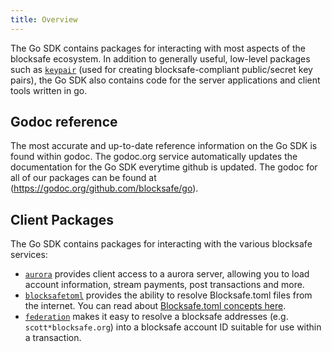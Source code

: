 ```yaml
---
title: Overview
---
```


The Go SDK contains packages for interacting with most aspects of the blocksafe ecosystem.  In addition to generally useful, low-level packages such as [`keypair`](https://godoc.org/github.com/blocksafe/go/keypair) (used for creating blocksafe-compliant public/secret key pairs), the Go SDK also contains code for the server applications and client tools written in go.

## Godoc reference

The most accurate and up-to-date reference information on the Go SDK is found within godoc.  The godoc.org service automatically updates the documentation for the Go SDK everytime github is updated.  The godoc for all of our packages can be found at (https://godoc.org/github.com/blocksafe/go).

## Client Packages

The Go SDK contains packages for interacting with the various blocksafe services:

- [`aurora`](https://godoc.org/github.com/blocksafe/go/clients/aurora) provides client access to a aurora server, allowing you to load account information, stream payments, post transactions and more.
- [`blocksafetoml`](https://godoc.org/github.com/blocksafe/go/clients/blocksafetoml) provides the ability to resolve Blocksafe.toml files from the internet.  You can read about [Blocksafe.toml concepts here](../../guides/concepts/blocksafe-toml.md).
- [`federation`](https://godoc.org/github.com/blocksafe/go/clients/federation) makes it easy to resolve a blocksafe addresses (e.g. `scott*blocksafe.org`) into a blocksafe account ID suitable for use within a transaction.

